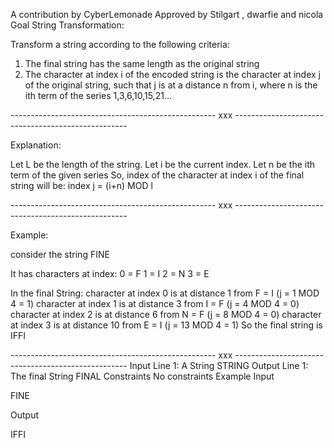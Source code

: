 
A contribution by CyberLemonade
Approved by Stilgart , dwarfie and nicola
 Goal
String Transformation:

Transform a string according to the following criteria:
1. The final string has the same length as the original string
2. The character at index i of the encoded string is the character at index j of the original string, such that j is at a distance n from i, where n is the ith term of the series 1,3,6,10,15,21...

--------------------------------------------------- xxx ---------------------------------------------------

Explanation:

Let L be the length of the string.
Let i be the current index.
Let n be the ith term of the given series
So, index of the character at index i of the final string will be:
index j = (i+n) MOD l

--------------------------------------------------- xxx ---------------------------------------------------

Example:

consider the string FINE

It has characters at index:
0 = F
1 = I
2 = N
3 = E

In the final String:
character at index 0 is at distance 1 from F = I (j = 1 MOD 4 = 1)
character at index 1 is at distance 3 from I = F (j = 4 MOD 4 = 0)
character at index 2 is at distance 6 from N = F (j = 8 MOD 4 = 0)
character at index 3 is at distance 10 from E = I (j = 13 MOD 4 = 1)
So the final string is IFFI

--------------------------------------------------- xxx ---------------------------------------------------
Input
Line 1: A String STRING
Output
Line 1: The final String FINAL
Constraints
No constraints
Example
Input

FINE

Output

IFFI

